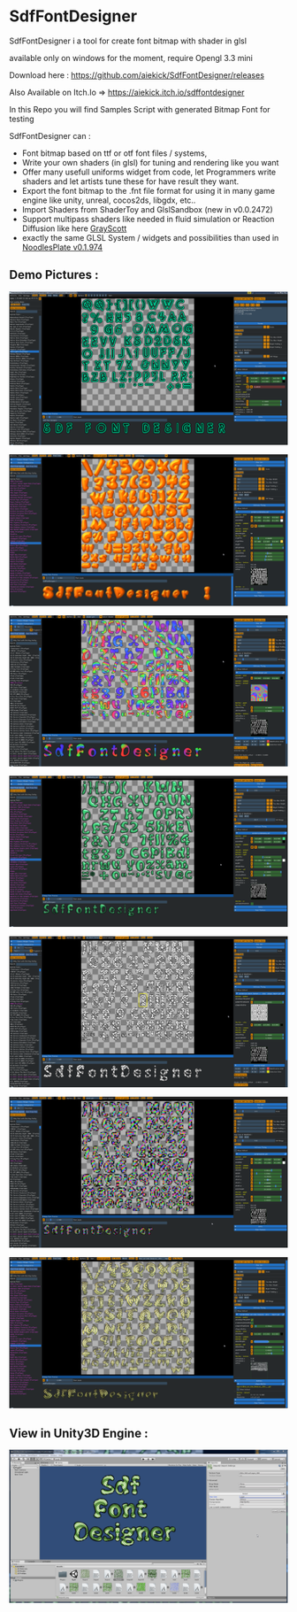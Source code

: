 # SdfFontDesigner

SdfFontDesigner i a tool for create font bitmap with shader in glsl

available only on windows for the moment, require Opengl 3.3 mini

Download here : https://github.com/aiekick/SdfFontDesigner/releases

Also Available on Itch.Io => https://aiekick.itch.io/sdffontdesigner

In this Repo you will find Samples Script with generated Bitmap Font for testing

SdfFontDesigner can :

- Font bitmap based on ttf or otf font files / systems,
- Write your own shaders (in glsl) for tuning and rendering like you want
- Offer many usefull uniforms widget from code, let Programmers write shaders and let artists tune these for have result they want.
- Export the font bitmap to the .fnt file format for using it in many game  engine like unity, unreal, cocos2ds, libgdx, etc..
- Import Shaders from ShaderToy and GlslSandbox (new in v0.0.2472)
- Support multipass shaders like needed in fluid simulation or Reaction Diffusion like here [GrayScott](https://github.com/aiekick/SdfFontDesigner/tree/master/GrayScott)
- exactly the same GLSL System / widgets and possibilities than used in [NoodlesPlate v0.1.974](https://github.com/aiekick/NoodlesPlate/releases/tag/v0.1.974)

## Demo Pictures : ##

![jaDO6s.png](pictures/jaDO6s.png)

![JNS4zv.jpg](pictures/JNS4zv.jpg)

![Q2IUH2.png](pictures/Q2IUH2.png)

![XZE57n.png](pictures/XZE57n.png)

![xjWQ53.png](pictures/xjWQ53.png)

![Xc4ehm.png](pictures/Xc4ehm.png)

![y8lel9.png](pictures/y8lel9.png)

## View in Unity3D Engine : ##

![+QyBK9.png](pictures/+QyBK9.png)
